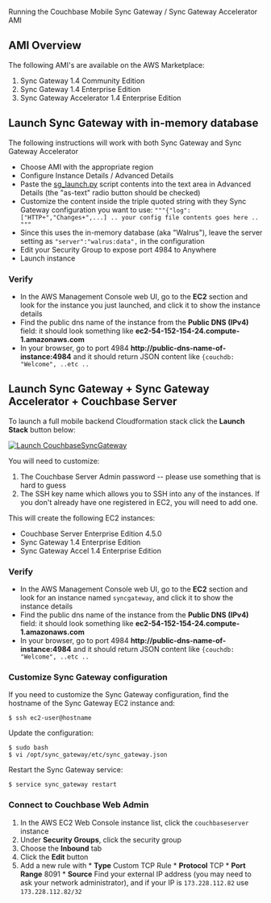 
Running the Couchbase Mobile Sync Gateway / Sync Gateway Accelerator AMI

## AMI Overview

The following AMI's are available on the AWS Marketplace:

1. Sync Gateway 1.4 Community Edition
1. Sync Gateway 1.4 Enterprise Edition
1. Sync Gateway Accelerator 1.4 Enterprise Edition

## Launch Sync Gateway with in-memory database

The following instructions will work with both Sync Gateway and Sync Gateway Accelerator

* Choose AMI with the appropriate region
* Configure Instance Details / Advanced Details
* Paste the [sg_launch.py](https://raw.githubusercontent.com/couchbase/build/master/scripts/jenkins/mobile/ami/sg_launch.py) script contents into the text area in Advanced Details (the "as-text" radio button should be checked)
* Customize the content inside the triple quoted string with they Sync Gateway configuration you want to use: ```"""{"log":["HTTP+","Changes+",...] .. your config file contents goes here .. """```
* Since this uses the in-memory database (aka "Walrus"), leave the server setting as `"server":"walrus:data",` in the configuration
* Edit your Security Group to expose port 4984 to Anywhere 
* Launch instance

### Verify

* In the AWS Management Console web UI, go to the **EC2** section and look for the instance you just launched, and click it to show the instance details
* Find the public dns name of the instance from the **Public DNS (IPv4)** field: it should look something like **ec2-54-152-154-24.compute-1.amazonaws.com**
* In your browser, go to port 4984 **http://public-dns-name-of-instance:4984** and it should return JSON content like `{couchdb: "Welcome", ..etc ..`


## Launch Sync Gateway + Sync Gateway Accelerator + Couchbase Server

To launch a full mobile backend Cloudformation stack click the **Launch Stack** button below:

[![Launch CouchbaseSyncGateway](https://s3.amazonaws.com/cloudformation-examples/cloudformation-launch-stack.png)](https://console.aws.amazon.com/cloudformation/home?region=us-east-1#/stacks/new?stackName=CouchbaseSyncGateway&templateURL=http://cbmobile-cloudformation-templates.s3.amazonaws.com/SyncGateway1.4.0/generated_cloudformation_template.json)

You will need to customize:

1. The Couchbase Server Admin password -- please use something that is hard to guess
1. The SSH key name which allows you to SSH into any of the instances.  If you don't already have one registered in EC2, you will need to add one.

This will create the following EC2 instances:

- Couchbase Server Enterprise Edition 4.5.0 
- Sync Gateway 1.4 Enterprise Edition
- Sync Gateway Accel 1.4 Enterprise Edition

### Verify

* In the AWS Management Console web UI, go to the **EC2** section and look for an instance named `syncgateway`, and click it to show the instance details
* Find the public dns name of the instance from the **Public DNS (IPv4)** field: it should look something like **ec2-54-152-154-24.compute-1.amazonaws.com**
* In your browser, go to port 4984 **http://public-dns-name-of-instance:4984** and it should return JSON content like `{couchdb: "Welcome", ..etc ..`

### Customize Sync Gateway configuration

If you need to customize the Sync Gateway configuration, find the hostname of the Sync Gateway EC2 instance and:

```
$ ssh ec2-user@hostname
```

Update the configuration:

```
$ sudo bash
$ vi /opt/sync_gateway/etc/sync_gateway.json
```

Restart the Sync Gateway service:

```
$ service sync_gateway restart
```

### Connect to Couchbase Web Admin

1. In the AWS EC2 Web Console instance list, click the `couchbaseserver` instance
1. Under **Security Groups**, click the security group
1. Choose the **Inbound** tab
1. Click the **Edit** button
1. Add a new rule with
       * **Type** Custom TCP Rule
       * **Protocol** TCP
       * **Port Range** 8091
       * **Source** Find your external IP address (you may need to ask your network administrator), and if your IP is `173.228.112.82` use `173.228.112.82/32`


